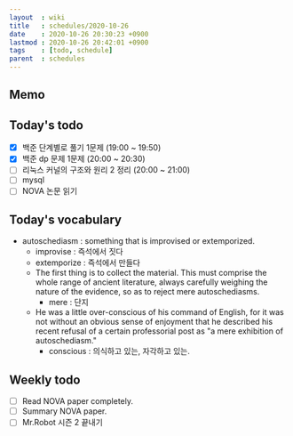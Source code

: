 ```yaml
---
layout  : wiki
title   : schedules/2020-10-26
date    : 2020-10-26 20:30:23 +0900
lastmod : 2020-10-26 20:42:01 +0900
tags    : [todo, schedule]
parent  : schedules
---
```


## Memo
## Today's todo
 * [X] 백준 단계별로 풀기 1문제 (19:00 ~ 19:50)
 * [X] 백준 dp 문제 1문제 (20:00 ~ 20:30)
 * [ ] 리눅스 커널의 구조와 원리 2 정리 (20:00 ~ 21:00)
 * [ ] mysql
 * [ ] NOVA 논문 읽기
## Today's vocabulary
 * autoschediasm : something that is improvised or extemporized.
   * improvise : 즉석에서 짓다
   * extemporize : 즉석에서 만들다
   * The first thing is to collect the material. This must comprise the whole range of ancient literature, always carefully weighing the nature of the evidence, so as to reject mere autoschediasms.
     * mere : 단지
   * He was a little over-conscious of his command of English, for it was not without an obvious sense of enjoyment that he described his recent refusal of a certain professorial post as "a mere exhibition of autoschediasm."
     * conscious : 의식하고 있는, 자각하고 있는.
## Weekly todo
 * [ ] Read NOVA paper completely.
 * [ ] Summary NOVA paper.
 * [ ] Mr.Robot 시즌 2 끝내기
